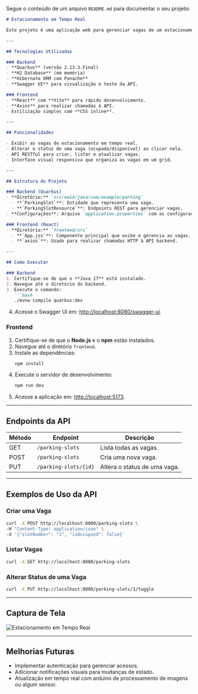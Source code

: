 Segue o conteúdo de um arquivo `README.md` para documentar o seu projeto:

```markdown
# Estacionamento em Tempo Real

Este projeto é uma aplicação web para gerenciar vagas de um estacionamento. Ele consiste em um **backend** desenvolvido com **Quarkus** e um **frontend** construído com **React**.

---

## Tecnologias Utilizadas

### Backend
- **Quarkus** (versão 2.13.3.Final)
- **H2 Database** (em memória)
- **Hibernate ORM com Panache**
- **Swagger UI** para visualização e teste da API.

### Frontend
- **React** com **Vite** para rápido desenvolvimento.
- **Axios** para realizar chamadas à API.
- Estilização simples com **CSS inline**.

---

## Funcionalidades

- Exibir as vagas do estacionamento em tempo real.
- Alterar o status de uma vaga (ocupada/disponível) ao clicar nela.
- API RESTful para criar, listar e atualizar vagas.
- Interface visual responsiva que organiza as vagas em um grid.

---

## Estrutura do Projeto

### Backend (Quarkus)
- **Diretório:** `src/main/java/com/example/parking`
  - **`ParkingSlot`**: Entidade que representa uma vaga.
  - **`ParkingSlotResource`**: Endpoints REST para gerenciar vagas.
- **Configurações**: Arquivo `application.properties` com as configurações de banco de dados e CORS.

### Frontend (React)
- **Diretório:** `frontend/src`
  - **`App.jsx`**: Componente principal que exibe e gerencia as vagas.
  - **`axios`**: Usado para realizar chamadas HTTP à API backend.

---

## Como Executar

### Backend
1. Certifique-se de que o **Java 17** está instalado.
2. Navegue até o diretório do backend.
3. Execute o comando:
   ```bash
   ./mvnw compile quarkus:dev
   ```
4. Acesse o Swagger UI em: [http://localhost:8080/swagger-ui](http://localhost:8080/swagger-ui).

### Frontend
1. Certifique-se de que o **Node.js** e o **npm** estão instalados.
2. Navegue até o diretório `frontend`.
3. Instale as dependências:
   ```bash
   npm install
   ```
4. Execute o servidor de desenvolvimento:
   ```bash
   npm run dev
   ```
5. Acesse a aplicação em: [http://localhost:5173](http://localhost:5173).

---

## Endpoints da API

| Método | Endpoint               | Descrição                          |
|--------|------------------------|------------------------------------|
| GET    | `/parking-slots`       | Lista todas as vagas.             |
| POST   | `/parking-slots`       | Cria uma nova vaga.               |
| PUT    | `/parking-slots/{id}`  | Altera o status de uma vaga.      |

---

## Exemplos de Uso da API

### Criar uma Vaga
```bash
curl -X POST http://localhost:8080/parking-slots \
-H "Content-Type: application/json" \
-d '{"slotNumber": "1", "isOccupied": false}'
```

### Listar Vagas
```bash
curl -X GET http://localhost:8080/parking-slots
```

### Alterar Status de uma Vaga
```bash
curl -X PUT http://localhost:8080/parking-slots/1/toggle
```

---

## Captura de Tela

![Estacionamento em Tempo Real](./screenshot.png)

---

## Melhorias Futuras

- Implementar autenticação para gerenciar acessos.
- Adicionar notificações visuais para mudanças de estado.
- Atualização em tempo real com arduino de processamento de imagens ou algum sensor.


